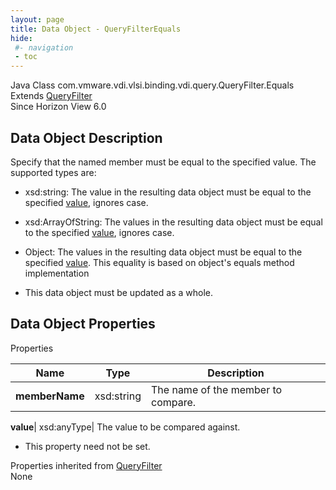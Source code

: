 ```yaml
---
layout: page
title: Data Object - QueryFilterEquals
hide:
 #- navigation
 - toc
---
```






Java Class
    com.vmware.vdi.vlsi.binding.vdi.query.QueryFilter.Equals  
Extends
     [QueryFilter](vdi.query.QueryFilter.Filter.md)  
Since 
    Horizon View 6.0

## Data Object Description 

Specify that the named member must be equal to the specified value. The supported types are: 

  * xsd:string: The value in the resulting data object must be equal to the specified [value](vdi.query.QueryFilter.Equals.md#value), ignores case.
  * xsd:ArrayOfString: The values in the resulting data object must be equal to the specified [value](vdi.query.QueryFilter.Equals.md#value), ignores case.
  * Object: The values in the resulting data object must be equal to the specified [value](vdi.query.QueryFilter.Equals.md#value). This equality is based on object's equals method implementation


  * This data object must be updated as a whole.



## Data Object Properties

Properties

Name |  Type |  Description   
---|---|---  
**memberName**|  xsd:string|  The name of the member to compare.   
  
**value**|  xsd:anyType|  The value to be compared against.   


* This property need not be set.

  
Properties inherited from [QueryFilter](vdi.query.QueryFilter.Filter.md)  
None  
  
  
   
  
  

